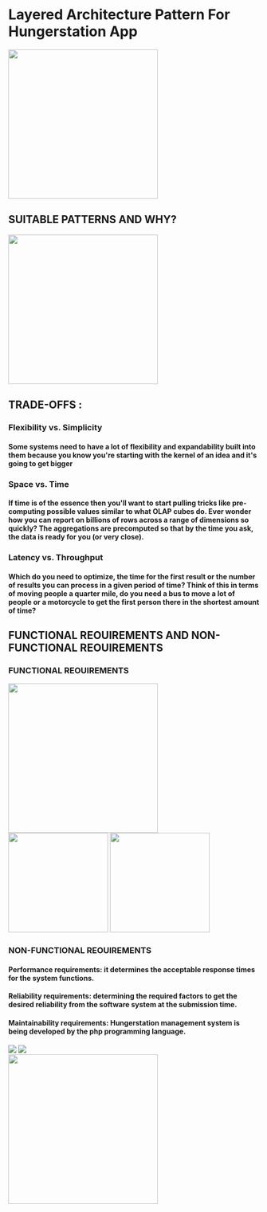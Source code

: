 # Layered Architecture Pattern For Hungerstation App

<img src= "https://user-images.githubusercontent.com/98769338/201519056-aeeef4d1-4e59-4e10-bfd6-76ec4abc84df.png" width="300" >



## SUITABLE PATTERNS AND WHY?
<img src= "https://user-images.githubusercontent.com/98769338/201519419-026a388e-171e-49d2-85e6-6a2333dc91e2.png" width="300" >


## TRADE-OFFS :
### Flexibility vs. Simplicity
#### Some systems need to have a lot of flexibility and expandability built into them because you know you're starting with the kernel of an idea and it's going to get bigger
### Space vs. Time
#### If time is of the essence then you'll want to start pulling tricks like pre-computing possible values similar to what OLAP cubes do. Ever wonder how you can report on billions of rows across a range of dimensions so quickly? The aggregations are precomputed so that by the time you ask, the data is ready for you (or very close).
### Latency vs. Throughput
#### Which do you need to optimize, the time for the first result or the number of results you can process in a given period of time? Think of this in terms of moving people a quarter mile, do you need a bus to move a lot of people or a motorcycle to get the first person there in the shortest amount of time?


## FUNCTIONAL REOUIREMENTS AND NON-FUNCTIONAL REOUIREMENTS

### FUNCTIONAL REOUIREMENTS
<img src= "https://user-images.githubusercontent.com/118071141/202722708-8b22c7c6-8f4b-4178-8977-c087c2904eb3.png" width="300" >
<div>
<img src= "https://user-images.githubusercontent.com/98769338/201520121-75194379-cd1e-471c-88c5-4f5f5c71a120.png" width="200" >
<img src= "https://user-images.githubusercontent.com/98769338/201520231-e288fe3a-7ea3-4823-a5c4-1d6f21c044d9.png" width="200" >
</div>

### NON-FUNCTIONAL REOUIREMENTS
#### Performance requirements: it determines the acceptable response times for the system functions.
#### Reliability requirements: determining the required factors to get the desired reliability from the software system at the submission time.
#### Maintainability requirements: Hungerstation management system is being developed by the php programming language.

<div>
<img src= "https://user-images.githubusercontent.com/98769338/201520906-ca5d8cb8-b454-4d4f-baa5-0c6e97e2bff0.png"  >
<img src= "https://user-images.githubusercontent.com/98769338/201520972-af2f0cbf-945b-4bf7-b279-9812b051ac65.png"  >
</div>

<img src= "https://user-images.githubusercontent.com/98769338/201520780-887830ba-660c-4f77-8ac4-7f76dd5ea166.png" width="300" >
